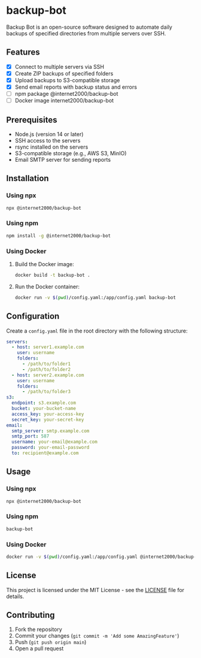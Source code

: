 # backup-bot

Backup Bot is an open-source software designed to automate daily backups of specified directories from multiple servers over SSH.

## Features

- [x] Connect to multiple servers via SSH
- [x] Create ZIP backups of specified folders
- [x] Upload backups to S3-compatible storage
- [x] Send email reports with backup status and errors
- [ ] npm package @internet2000/backup-bot
- [ ] Docker image internet2000/backup-bot

## Prerequisites

- Node.js (version 14 or later)
- SSH access to the servers
- rsync installed on the servers
- S3-compatible storage (e.g., AWS S3, MinIO)
- Email SMTP server for sending reports

## Installation

### Using npx

```sh
npx @internet2000/backup-bot
```

### Using npm

```sh
npm install -g @internet2000/backup-bot
```

### Using Docker

1. Build the Docker image:

    ```sh
    docker build -t backup-bot .
    ```

2. Run the Docker container:

    ```sh
    docker run -v $(pwd)/config.yaml:/app/config.yaml backup-bot
    ```

## Configuration

Create a `config.yaml` file in the root directory with the following structure:

```yaml
servers:
  - host: server1.example.com
    user: username
    folders:
      - /path/to/folder1
      - /path/to/folder2
  - host: server2.example.com
    user: username
    folders:
      - /path/to/folder3
s3:
  endpoint: s3.example.com
  bucket: your-bucket-name
  access_key: your-access-key
  secret_key: your-secret-key
email:
  smtp_server: smtp.example.com
  smtp_port: 587
  username: your-email@example.com
  password: your-email-password
  to: recipient@example.com
```

## Usage

### Using npx

```sh
npx @internet2000/backup-bot
```

### Using npm

```sh
backup-bot
```

### Using Docker

```sh
docker run -v $(pwd)/config.yaml:/app/config.yaml @internet2000/backup-bot
```

## License

This project is licensed under the MIT License - see the [LICENSE](LICENSE) file for details.

## Contributing

1. Fork the repository
3. Commit your changes (`git commit -m 'Add some AmazingFeature'`)
4. Push (`git push origin main`)
5. Open a pull request
